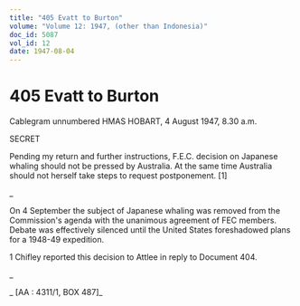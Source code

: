 ```yaml
---
title: "405 Evatt to Burton"
volume: "Volume 12: 1947, (other than Indonesia)"
doc_id: 5087
vol_id: 12
date: 1947-08-04
---
```


# 405 Evatt to Burton

Cablegram unnumbered HMAS HOBART, 4 August 1947, 8.30 a.m.

SECRET

Pending my return and further instructions, F.E.C. decision on Japanese whaling should not be pressed by Australia. At the same time Australia should not herself take steps to request postponement. [1]

_

On 4 September the subject of Japanese whaling was removed from the Commission's agenda with the unanimous agreement of FEC members. Debate was effectively silenced until the United States foreshadowed plans for a 1948-49 expedition.

1 Chifley reported this decision to Attlee in reply to Document 404.

_

_ [AA : 4311/1, BOX 487]_
